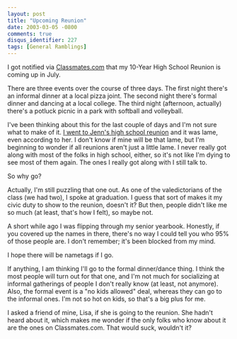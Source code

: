 ```yaml
---
layout: post
title: "Upcoming Reunion"
date: 2003-03-05 -0800
comments: true
disqus_identifier: 227
tags: [General Ramblings]
---
```

I got notified via [Classmates.com](http://www.classmates.com) that my
10-Year High School Reunion is coming up in July.
 
 There are three events over the course of three days. The first night
there's an informal dinner at a local pizza joint. The second night
there's formal dinner and dancing at a local college. The third night
(afternoon, actually) there's a potluck picnic in a park with softball
and volleyball.
 
 I've been thinking about this for the last couple of days and I'm not
sure what to make of it. [I went to Jenn's high school
reunion](/archive/2002/09/16/warm-thrill-of-confusion.aspx) and it was
lame, even according to her. I don't know if mine will be that lame, but
I'm beginning to wonder if all reunions aren't just a little lame. I
never really got along with most of the folks in high school, either, so
it's not like I'm dying to see most of them again. The ones I really got
along with I still talk to.
 
 So why go?
 
 Actually, I'm still puzzling that one out. As one of the valedictorians
of the class (we had two), I spoke at graduation. I guess that sort of
makes it my civic duty to show to the reunion, doesn't it? But then,
people didn't like me so much (at least, that's how I felt), so maybe
not.
 
 A short while ago I was flipping through my senior yearbook. Honestly,
if you covered up the names in there, there's no way I could tell you
who 95% of those people are. I don't remember; it's been blocked from my
mind.
 
 I hope there will be nametags if I go.
 
 If anything, I am thinking I'll go to the formal dinner/dance thing. I
think the most people will turn out for that one, and I'm not much for
socializing at informal gatherings of people I don't really know (at
least, not anymore). Also, the formal event is a "no kids allowed" deal,
whereas they can go to the informal ones. I'm not so hot on kids, so
that's a big plus for me.
 
 I asked a friend of mine, Lisa, if she is going to the reunion. She
hadn't heard about it, which makes me wonder if the only folks who know
about it are the ones on Classmates.com. That would suck, wouldn't it?
